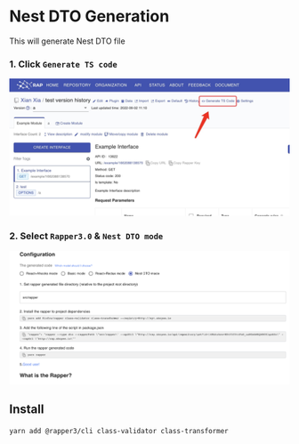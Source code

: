 # Nest DTO Generation

This will generate Nest DTO file

### 1. Click `Generate TS code`

<img width="850px" src="./images/ts-generate.jpg">

### 2. Select `Rapper3.0` & `Nest DTO mode`

<img width="850px" src="./images/nest-dto.jpg">

## Install

```bash
yarn add @rapper3/cli class-validator class-transformer
```

